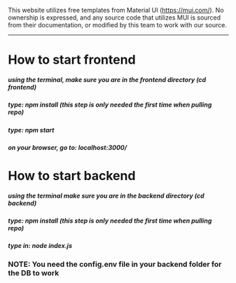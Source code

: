 This website utilizes free templates from Material UI (https://mui.com/). No ownership is expressed, and any source code that utilizes MUI is sourced from their documentation, or modified by this team to work with our source.

---

# How to start frontend

##### using the terminal, make sure you are in the frontend directory (cd frontend)
##### type: npm install (this step is only needed the first time when pulling repo)
##### type: npm start
##### on your browser, go to: localhost:3000/

# How to start backend

##### using the terminal make sure you are in the backend directory (cd backend)
##### type: npm install (this step is only needed the first time when pulling repo)
##### type in: node index.js

### NOTE: You need the config.env file in your backend folder for the DB to work
